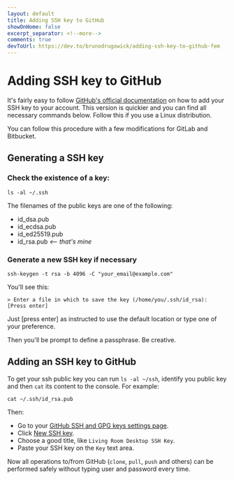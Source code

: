 ```yaml
---
layout: default
title: Adding SSH key to GitHub
showOnHome: false
excerpt_separator: <!--more-->
comments: true
devToUrl: https://dev.to/brunodrugowick/adding-ssh-key-to-github-fem
---
```


# Adding SSH key to GitHub

It's fairly easy to follow [GitHub's official documentation](https://help.github.com/en/articles/adding-a-new-ssh-key-to-your-github-account) on how to add your SSH key to your account. This version is quickier and you can find all necessary commands below. Follow this if you use a Linux distribution.

You can follow this procedure with a few modifications for GitLab and Bitbucket.

<!--more-->

## Generating a SSH key

### Check the existence of a key:
```
ls -al ~/.ssh
```
The filenames of the public keys are one of the following:

- id_dsa.pub
- id_ecdsa.pub
- id_ed25519.pub
- id_rsa.pub  _<-- that's mine_

### Generate a new SSH key if necessary
```
ssh-keygen -t rsa -b 4096 -C "your_email@example.com"
```

You'll see this:
```
> Enter a file in which to save the key (/home/you/.ssh/id_rsa): [Press enter]
```
Just [press enter] as instructed to use the default location or type one of your preference.

Then you'll be prompt to define a passphrase. Be creative.

## Adding an SSH key to GitHub

To get your ssh public key you can run `ls -al ~/ssh`, identify you public key and then `cat` its content to the console. For example: 
```
cat ~/.ssh/id_rsa.pub
```
 Then:

- Go to your [GitHub SSH and GPG keys settings page](https://github.com/settings/keys). 
- Click [New SSH key](https://github.com/settings/ssh/new). 
- Choose a good title, like `Living Room Desktop SSH Key`.
- Paste your SSH key on the `Key` text area.

Now all operations to/from GitHub (`clone`, `pull`, `push` and others) can be performed safely without typing user and password every time.

